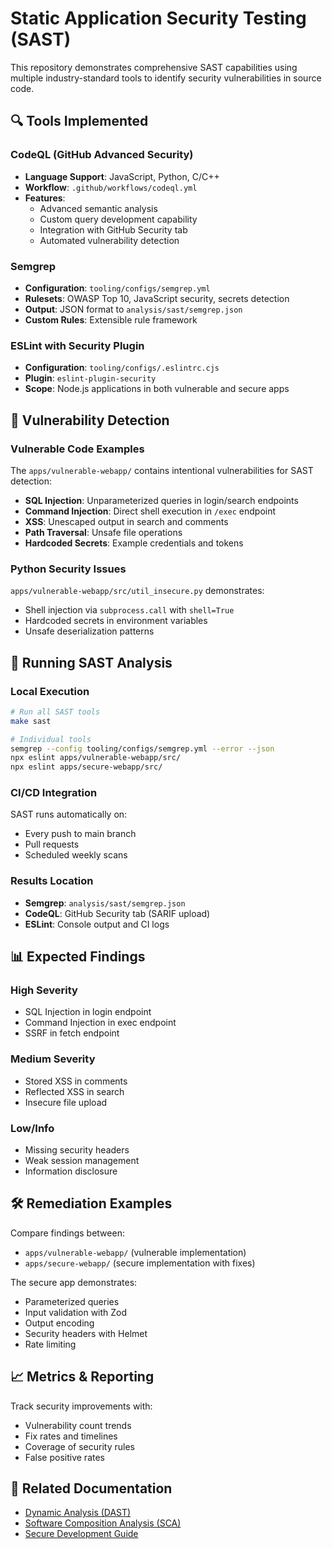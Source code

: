 # Static Application Security Testing (SAST)

This repository demonstrates comprehensive SAST capabilities using multiple industry-standard tools to identify security vulnerabilities in source code.

## 🔍 Tools Implemented

### CodeQL (GitHub Advanced Security)
- **Language Support**: JavaScript, Python, C/C++
- **Workflow**: `.github/workflows/codeql.yml`
- **Features**: 
  - Advanced semantic analysis
  - Custom query development capability
  - Integration with GitHub Security tab
  - Automated vulnerability detection

### Semgrep
- **Configuration**: `tooling/configs/semgrep.yml`
- **Rulesets**: OWASP Top 10, JavaScript security, secrets detection
- **Output**: JSON format to `analysis/sast/semgrep.json`
- **Custom Rules**: Extensible rule framework

### ESLint with Security Plugin
- **Configuration**: `tooling/configs/.eslintrc.cjs`
- **Plugin**: `eslint-plugin-security`
- **Scope**: Node.js applications in both vulnerable and secure apps

## 🎯 Vulnerability Detection

### Vulnerable Code Examples
The `apps/vulnerable-webapp/` contains intentional vulnerabilities for SAST detection:

- **SQL Injection**: Unparameterized queries in login/search endpoints
- **Command Injection**: Direct shell execution in `/exec` endpoint
- **XSS**: Unescaped output in search and comments
- **Path Traversal**: Unsafe file operations
- **Hardcoded Secrets**: Example credentials and tokens

### Python Security Issues
`apps/vulnerable-webapp/src/util_insecure.py` demonstrates:
- Shell injection via `subprocess.call` with `shell=True`
- Hardcoded secrets in environment variables
- Unsafe deserialization patterns

## 🚀 Running SAST Analysis

### Local Execution
```bash
# Run all SAST tools
make sast

# Individual tools
semgrep --config tooling/configs/semgrep.yml --error --json
npx eslint apps/vulnerable-webapp/src/
npx eslint apps/secure-webapp/src/
```

### CI/CD Integration
SAST runs automatically on:
- Every push to main branch
- Pull requests
- Scheduled weekly scans

### Results Location
- **Semgrep**: `analysis/sast/semgrep.json`
- **CodeQL**: GitHub Security tab (SARIF upload)
- **ESLint**: Console output and CI logs

## 📊 Expected Findings

### High Severity
- SQL Injection in login endpoint
- Command Injection in exec endpoint
- SSRF in fetch endpoint

### Medium Severity
- Stored XSS in comments
- Reflected XSS in search
- Insecure file upload

### Low/Info
- Missing security headers
- Weak session management
- Information disclosure

## 🛠️ Remediation Examples

Compare findings between:
- `apps/vulnerable-webapp/` (vulnerable implementation)
- `apps/secure-webapp/` (secure implementation with fixes)

The secure app demonstrates:
- Parameterized queries
- Input validation with Zod
- Output encoding
- Security headers with Helmet
- Rate limiting

## 📈 Metrics & Reporting

Track security improvements with:
- Vulnerability count trends
- Fix rates and timelines
- Coverage of security rules
- False positive rates

## 🔗 Related Documentation

- [Dynamic Analysis (DAST)](DAST-ANALYSIS.md)
- [Software Composition Analysis (SCA)](SCA-ANALYSIS.md)
- [Secure Development Guide](SECURE-DEVELOPMENT.md)
